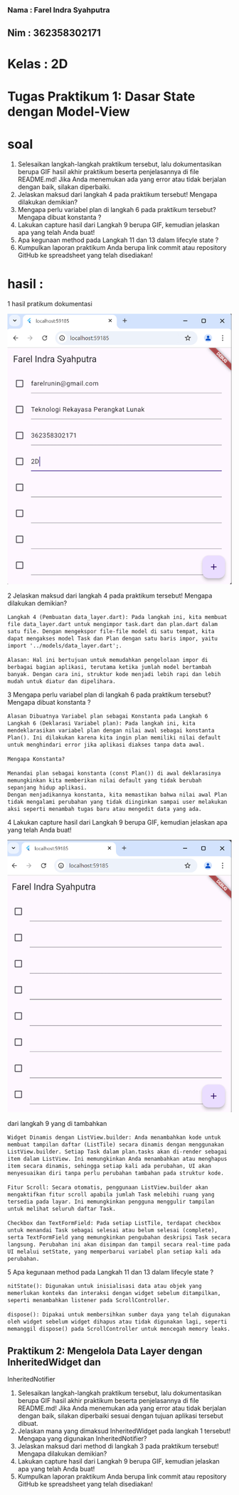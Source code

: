 ### Nama    : Farel Indra Syahputra 
## Nim      : 362358302171
# Kelas     : 2D

# Tugas Praktikum 1: Dasar State dengan Model-View

# soal
1. Selesaikan langkah-langkah praktikum tersebut, lalu dokumentasikan berupa GIF hasil
akhir praktikum beserta penjelasannya di file README.md! Jika Anda menemukan ada
yang error atau tidak berjalan dengan baik, silakan diperbaiki.
2. Jelaskan maksud dari langkah 4 pada praktikum tersebut! Mengapa dilakukan
demikian?
3. Mengapa perlu variabel plan di langkah 6 pada praktikum tersebut? Mengapa dibuat
konstanta ?
4. Lakukan capture hasil dari Langkah 9 berupa GIF, kemudian jelaskan apa yang telah
Anda buat!
5. Apa kegunaan method pada Langkah 11 dan 13 dalam lifecyle state ?
6. Kumpulkan laporan praktikum Anda berupa link commit atau repository GitHub ke
spreadsheet yang telah disediakan!

# hasil :

1 hasil pratikum dokumentasi
 
 ![screenshoot praktikum_model_view](/assets/images/hasil.png)

2 Jelaskan maksud dari langkah 4 pada praktikum tersebut! Mengapa dilakukan
demikian?

    Langkah 4 (Pembuatan data_layer.dart): Pada langkah ini, kita membuat file data_layer.dart untuk mengimpor task.dart dan plan.dart dalam satu file. Dengan mengekspor file-file model di satu tempat, kita dapat mengakses model Task dan Plan dengan satu baris impor, yaitu import '../models/data_layer.dart';.

    Alasan: Hal ini bertujuan untuk memudahkan pengelolaan impor di berbagai bagian aplikasi, terutama ketika jumlah model bertambah banyak. Dengan cara ini, struktur kode menjadi lebih rapi dan lebih mudah untuk diatur dan dipelihara.

3 Mengapa perlu variabel plan di langkah 6 pada praktikum tersebut? Mengapa dibuat
konstanta ?

    Alasan Dibuatnya Variabel plan sebagai Konstanta pada Langkah 6
    Langkah 6 (Deklarasi Variabel plan): Pada langkah ini, kita mendeklarasikan variabel plan dengan nilai awal sebagai konstanta Plan(). Ini dilakukan karena kita ingin plan memiliki nilai default untuk menghindari error jika aplikasi diakses tanpa data awal.

    Mengapa Konstanta?

    Menandai plan sebagai konstanta (const Plan()) di awal deklarasinya memungkinkan kita memberikan nilai default yang tidak berubah sepanjang hidup aplikasi.
    Dengan menjadikannya konstanta, kita memastikan bahwa nilai awal Plan tidak mengalami perubahan yang tidak diinginkan sampai user melakukan aksi seperti menambah tugas baru atau mengedit data yang ada.

4 Lakukan capture hasil dari Langkah 9 berupa GIF, kemudian jelaskan apa yang telah
Anda buat!

![Sreenshoot](/assets/images/image4.png) 

dari langkah 9 yang di tambahkan 

    Widget Dinamis dengan ListView.builder: Anda menambahkan kode untuk membuat tampilan daftar (ListTile) secara dinamis dengan menggunakan ListView.builder. Setiap Task dalam plan.tasks akan di-render sebagai item dalam ListView. Ini memungkinkan Anda menambahkan atau menghapus item secara dinamis, sehingga setiap kali ada perubahan, UI akan menyesuaikan diri tanpa perlu perubahan tambahan pada struktur kode.

    Fitur Scroll: Secara otomatis, penggunaan ListView.builder akan mengaktifkan fitur scroll apabila jumlah Task melebihi ruang yang tersedia pada layar. Ini memungkinkan pengguna menggulir tampilan untuk melihat seluruh daftar Task.

    Checkbox dan TextFormField: Pada setiap ListTile, terdapat checkbox untuk menandai Task sebagai selesai atau belum selesai (complete), serta TextFormField yang memungkinkan pengubahan deskripsi Task secara langsung. Perubahan ini akan disimpan dan tampil secara real-time pada UI melalui setState, yang memperbarui variabel plan setiap kali ada perubahan.

5  Apa kegunaan method pada Langkah 11 dan 13 dalam lifecyle state ?

    nitState(): Digunakan untuk inisialisasi data atau objek yang memerlukan konteks dan interaksi dengan widget sebelum ditampilkan, seperti menambahkan listener pada ScrollController.

    dispose(): Dipakai untuk membersihkan sumber daya yang telah digunakan oleh widget sebelum widget dihapus atau tidak digunakan lagi, seperti memanggil dispose() pada ScrollController untuk mencegah memory leaks.

## Praktikum 2: Mengelola Data Layer dengan InheritedWidget dan
InheritedNotifier

1. Selesaikan langkah-langkah praktikum tersebut, lalu dokumentasikan berupa GIF hasil
akhir praktikum beserta penjelasannya di file README.md! Jika Anda menemukan ada
yang error atau tidak berjalan dengan baik, silakan diperbaiki sesuai dengan tujuan
aplikasi tersebut dibuat.
2. Jelaskan mana yang dimaksud InheritedWidget pada langkah 1 tersebut! Mengapa
yang digunakan InheritedNotifier?
3. Jelaskan maksud dari method di langkah 3 pada praktikum tersebut! Mengapa
dilakukan demikian?
4. Lakukan capture hasil dari Langkah 9 berupa GIF, kemudian jelaskan apa yang telah
Anda buat!
5. Kumpulkan laporan praktikum Anda berupa link commit atau repository GitHub ke
spreadsheet yang telah disediakan!